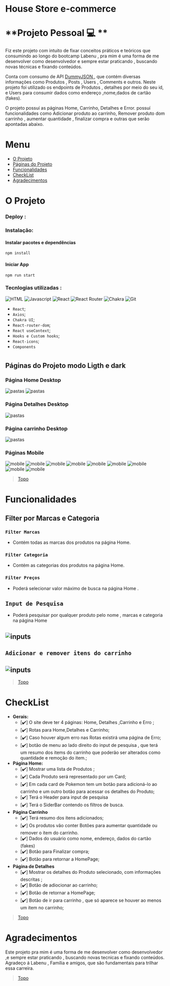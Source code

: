 # House Store e-commerce

# **Projeto Pessoal 💻 **
 Fiz este projeto com intuito de fixar conceitos práticos e teóricos  que consumindo ao longo do bootcamp Labenu , pra mim é uma forma de me desenvolver como desenvolvedor e sempre estar praticando , buscando novas técnicas e fixando conteúdos. 
 
 Conta com consumo de API   <a href='https://dummyjson.com/'> DummyJSON </a> , que contém  diversas informações como Produtos , Posts , Users , Comments  e outros. 
 Neste projeto foi utilizado os endpoints de Produtos , detalhes por meio do seu id, e Users para consumir dados como endereço ,nome,dados de cartão (fakes). 
 
 O projeto possuí as  páginas  Home, Carrinho, Detalhes e Error.
 possuí funcionalidades como Adicionar produto ao carrinho, Remover produto dom carrinho , aumentar quantidade , finalizar compra e outras que serão apontadas abaixo.
 

<a id="ancora"></a>
#  <b> Menu </b>  
- [O Projeto](#oprojeto)
- [Páginas do Projeto](#pages)
- [Funcionalidades](#funcionalidade)
- [CheckList](#checklist)
- [Agradecimentos](#agradecimentos)


<a id="oprojeto"></a>
# O Projeto  
### Deploy : 

### Instalação:
#### Instalar pacotes e dependências 
``` 
npm install
```
#### Iniciar App
``` 
npm run start
```

###  Tecnlogias utilizadas :

![HTML](https://img.shields.io/badge/JSON-E34F26?style=for-the-badge&logo=&logoColor=white)
![Javascript](https://img.shields.io/badge/JavaScript-323330?style=for-the-badge&logo=javascript&logoColor=F7DF1E)
![React](https://img.shields.io/badge/React-20232A?style=for-the-badge&logo=react&logoColor=61DAFB)
![React Router](https://img.shields.io/badge/React_Router-CA4245?style=for-the-badge&logo=react-router&logoColor=white)
![Chakra](https://img.shields.io/badge/chakra-%234ED1C5.svg?style=for-the-badge&logo=chakraui&logoColor=white)
![Git](https://img.shields.io/badge/GIT-E44C30?style=for-the-badge&logo=git&logoColor=white)
 - ```React```;
 - ```Axios```;
 - ```Chakra UI```;
 - ```React-router-dom```;
 - ```React useContext```;
 - ```Hooks e Custom hooks```;
 - ```React-icons```;
 - ```Components```

#
<a id="pages"></a>
## Páginas do Projeto modo Ligth e dark

### Página Home Desktop
![pastas](/my-ecommerce/src/assets/imagens%20READme/home.gif) ![pastas](/my-ecommerce/src/assets/imagens%20READme/dark.gif)

### Página Detalhes Desktop
![pastas](/my-ecommerce/src/assets/imagens%20READme/details.gif)

### Página carrinho Desktop
![pastas](/my-ecommerce/src/assets/imagens%20READme/confirmCompa.gif)
### Páginas  Mobile
![mobile](/my-ecommerce/src/assets/imagens%20READme/mobile.png) ![mobile](/my-ecommerce/src/assets/imagens%20READme/mobile2.png) ![mobile](/my-ecommerce/src/assets/imagens%20READme/mobile3.png) ![mobile](/my-ecommerce/src/assets/imagens%20READme/mobileCheckout.png) ![mobile](/my-ecommerce/src/assets/imagens%20READme/mobileCheckout2%5B.png) ![mobile](/my-ecommerce/src/assets/imagens%20READme/mobiledetails.png) ![mobile](/my-ecommerce/src/assets/imagens%20READme/mobileDetails2.png) ![mobile](/my-ecommerce/src/assets/imagens%20READme/mobileHome.png) ![mobile](/my-ecommerce/src/assets/imagens%20READme/mobileHomeLight.png) 










>  [Topo](#ancora)

<a id="funcionalidade"></a>

# Funcionalidades

 ## Filter por Marcas e Categoria
### ```Filter Marcas ``` 
 - Contém todas as marcas dos produtos na página Home.
### ```Filter Categoria ``` 
 - Contém as categorias  dos produtos na página Home.
 ### ```Filter Preços``` 
 -  Poderá selecionar valor máximo de busca na página Home .
## ```Input de Pesquisa``` 
 - Poderá pesquisar por qualquer produto pelo nome , marcas e categoria na página Home
## ![inputs](./my-ecommerce/src/assets/imagens%20READme/filters.gif)
##  ```Adicionar e remover itens do carrinho``` 
## ![inputs](./my-ecommerce/src/assets/imagens%20READme/carrinhoMEnu.gif)


>  [Topo](#ancora)

<a id="checklist"></a>

# CheckList 
-  **Gerais:**
	- [✔️] O site deve ter 4 páginas: Home, Detalhes ,Carrinho e Erro ;	
	- [✔️] Rotas para Home,Detalhes e Carrinho; 
	- [✔️] Caso houver algum erro nas Rotas existirá uma página de Erro; 
	- [✔️] botão de menu ao lado direito do input de pesquisa  , que terá um resumo dos items do carrinho que poderão ser alterados como quantidade e remoção do item.; 
- **Página Home:**
	- [✔️] Mostrar uma lista de Produtos ;
	- [✔️] Cada Produto será representado por um Card;
	- [✔️] Em cada card de Pokemon tem um botão para adicioná-lo ao carrinho  e um outro botão para acessar os detalhes do Produto;
	- [✔️] Terá o Header para input de pesquisa
	- [✔️] Terá o SiderBar  contendo os filtros de busca.
- **Página Carrinho**
	- [✔️] Terá resumo dos itens adicionados; 
	- [✔️] Os produtos vão conter Botôes para aumentar quantidade ou remover o item do carrinho.
	- [✔️]  Dados do usuário como nome, endereço, dados do cartão (fakes) 
	- [✔️] Botão para Finalizar compra;
	- [✔️] Botão para retornar a HomePage;
- **Página de Detalhes**
	- [✔️] Mostrar os detalhes do Produto selecionado, com informações descritas ;
	- [✔️] Botão de adiocionar ao carrinho; 
	- [✔️] Botão de retornar a HomePage; 
	- [✔️] Botão de ir para carrinho , que só aparece se houver ao menos um item no carrinho; 
	 
	
>  [Topo](#ancora)



#
<a id="agradecimentos"></a>
# Agradecimentos 

Este projeto pra mim é uma forma de me desenvolver como desenvolvedor ,e sempre estar praticando , buscando novas tecnicas e fixando conteúdos. Agradeço á Labenu , Família e amigos, que são fundamentais para  trilhar essa carreira.
>  [Topo](#ancora)
#
